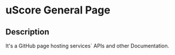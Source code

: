 # uScore General Page

## Description

It's a GitHub page hosting services` APIs and other Documentation.
